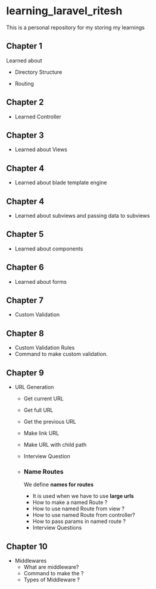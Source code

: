 # learning_laravel_ritesh

This is a personal repository for my storing my learnings

## Chapter 1

Learned about

- Directory Structure

- Routing

## Chapter 2

- Learned Controller

## Chapter 3

- Learned about Views

## Chapter 4

- Learned about blade template engine

## Chapter 4

- Learned about subviews and passing data to subviews

## Chapter 5

- Learned about components

## Chapter 6

- Learned about forms

## Chapter 7

- Custom Validation

## Chapter 8

- Custom Validation Rules
- Command to make custom validation.

## Chapter 9

- URL Generation
  
  - Get current URL
  - Get full URL
  - Get the previous URL
  - Make link URL
  - Make URL with child path
  - Interview Question

  - ### Name Routes
  
    We define **names for routes** 
  
      - It is used when we have to use **large urls**
      - How to make a named Route ?
      - How to use named Route from view ?
      - How to use named Route from controller?
      - How to pass params in named route ?
      - Interview Questions

## Chapter 10

- Middlewares
    - What are middleware?
    - Command to make the ?
    - Types of Middleware ?


